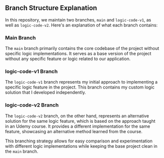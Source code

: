 ## Branch Structure Explanation

In this repository, we maintain two branches, `main` and `logic-code-v1`, as well as `logic-code-v2`. Here's an explanation of what each branch contains:

### Main Branch

The `main` branch primarily contains the core codebase of the project without specific logic implementations. It serves as a base version of the project without any specific feature or logic related to our application.

### logic-code-v1 Branch

The `logic-code-v1` branch represents my initial approach to implementing a specific logic feature in the project. This branch contains my custom logic solution that I developed independently.

### logic-code-v2 Branch

The `logic-code-v2` branch, on the other hand, represents an alternative solution for the same logic feature, which is based on the approach taught in an Udemy course. It provides a different implementation for the same feature, showcasing an alternative method learned from the course.

This branching strategy allows for easy comparison and experimentation with different logic implementations while keeping the base project clean in the `main` branch.
